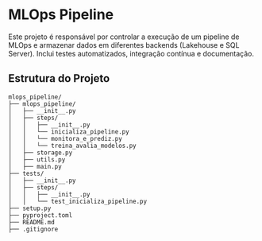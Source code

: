 # MLOps Pipeline

Este projeto é responsável por controlar a execução de um pipeline de MLOps e armazenar dados em diferentes backends (Lakehouse e SQL Server). Inclui testes automatizados, integração contínua e documentação.

## Estrutura do Projeto

```plaintext
mlops_pipeline/
├── mlops_pipeline/
│   ├── __init__.py
│   ├── steps/
│   │   ├── __init__.py
│   │   └── inicializa_pipeline.py
│   │   └── monitora_e_prediz.py
│   │   └── treina_avalia_modelos.py
│   ├── storage.py
│   ├── utils.py
│   ├── main.py
├── tests/
│   ├── __init__.py
│   ├── steps/
│   │   ├── __init__.py
│   │   └── test_inicializa_pipeline.py
├── setup.py
├── pyproject.toml
├── README.md
├── .gitignore
